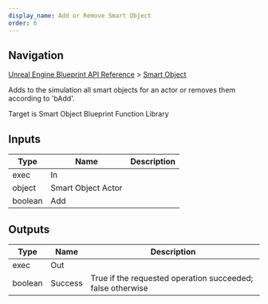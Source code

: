 ```yaml
---
display_name: Add or Remove Smart Object
order: 6
---
```

## Navigation

[Unreal Engine Blueprint API Reference](https://dev.epicgames.com/documentation/en-us/unreal-engine/BlueprintAPI) > [Smart Object](https://dev.epicgames.com/documentation/en-us/unreal-engine/BlueprintAPI/SmartObject)

Adds to the simulation all smart objects for an actor or removes them according to 'bAdd'.

Target is Smart Object Blueprint Function Library

## Inputs

| Type | Name | Description |
| --- | --- | --- |
| exec | In |  |
| object | Smart Object Actor |  |
| boolean | Add |  |

## Outputs

| Type | Name | Description |
| --- | --- | --- |
| exec | Out |  |
| boolean | Success | True if the requested operation succeeded; false otherwise |
